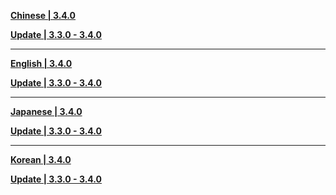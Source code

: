 **[Chinese | 3.4.0](https://autopatchos.starrails.com/client/download/20250623153734_TGxpmzGjuZaNs927/PC/Chinese.7z)**

**[Update | 3.3.0 - 3.4.0](https://autopatchos.starrails.com/client/diff/hkrpg_global/audio_zh-cn_3.3.0_3.4.0_hdiff_FkzXudtGBomXeQzH.7z)**

---

**[English | 3.4.0](https://autopatchos.starrails.com/client/download/20250623153734_TGxpmzGjuZaNs927/PC/English.7z)**

**[Update | 3.3.0 - 3.4.0](https://autopatchos.starrails.com/client/diff/hkrpg_global/audio_en-us_3.3.0_3.4.0_hdiff_XGgMIEOilbuMsEbp.7z)**

---

**[Japanese | 3.4.0](https://autopatchos.starrails.com/client/download/20250623153734_TGxpmzGjuZaNs927/PC/Japanese.7z)**

**[Update | 3.3.0 - 3.4.0](https://autopatchos.starrails.com/client/diff/hkrpg_global/audio_ja-jp_3.3.0_3.4.0_hdiff_VjKynNjNnSHPxadp.7z)**

---

**[Korean | 3.4.0](https://autopatchos.starrails.com/client/download/20250623153734_TGxpmzGjuZaNs927/PC/Korean.7z)**

**[Update | 3.3.0 - 3.4.0](https://autopatchos.starrails.com/client/diff/hkrpg_global/audio_ko-kr_3.3.0_3.4.0_hdiff_QnWqpOdNWbjczMnP.7z)**
